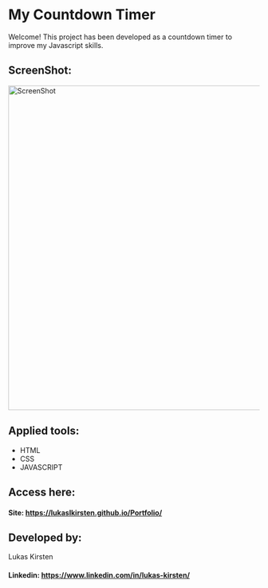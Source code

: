 

# My Countdown Timer

Welcome! This project has been developed as a countdown timer to improve my Javascript skills.
 


## ScreenShot:



<div>
  <img alt="ScreenShot" title="ScreenShot" src="https://user-images.githubusercontent.com/116753407/229383274-7cde314b-f832-46a9-95fb-499eef0bfa34.png"  width="650px" />
</div>



## Applied tools:



* HTML
* CSS
* JAVASCRIPT



## Access here:


#### Site: https://lukaslkirsten.github.io/Portfolio/



## Developed by:

Lukas Kirsten
#### Linkedin: https://www.linkedin.com/in/lukas-kirsten/
